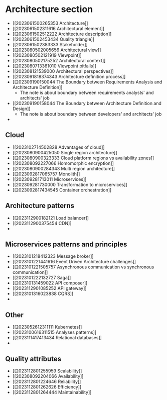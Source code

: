 # Architecture section

- [[2023061500265353 Architecture]]
- [[2023061502311616 Architectural element]]
- [[2023061502512222 Architecture description]]
- [[2023061502453434 Quality triangle]]
- [[2023061502383333 Stakeholder]]
- [[2023080502005656 Architectural view]]
- [[2023080502121919 Viewpoint]]
- [[2023080502175252 Architectural context]]
- [[2023080713361010 Viewpoint pitfalls]]
- [[202308121539000 Architectural perspectives]]
- [[2023091818374343 Architecture definition process]]
- [[202309190150044 The Boundary between Requirements Analysis and Architecture Definition]]
	- The note is about boundary between requirements analysts' and architects' job
- [[202309190158044 The Boundary between Architecture Definition and Design]]
	- The note is about boundary between developers' and architects' job
- 
## Cloud
- [[2023102714502828 Advantages of cloud]]
- [[2023080900425050 Single region architecture]]
- [[2023080900323333 Cloud platform regions vs availability zones]]
- [[202308092227066 Homomorphic encryption]]
- [[2023080900284343 Multi region architecture]]
- [[2023092817065757 Monolith]]
- [[202309281713011 Microservices]]
- [[202309281730000 Transformation to microservices]]
- [[2023092817434545 Container orchestration]]

## Architecture patterns
- [[2023112900182121 Load balancer]]
- [[2023112900375454 CDN]]
- 

## Microservices patterns and principles
- [[2023101218412323 Message broker]]
- [[2023101221441616  Event Driven Architecture challenges]]
- [[2023101221505757 Asynchronous communication vs synchronous communication]]
- [[2023101222132727 Saga]]
- [[202310131459022 API composer]]
- [[2023112901085252 API gateway]]
- [[2023101316023838 CQRS]]
- 
## Other
- [[2023052612311111 Kubernetes]]
- [[2023100616311515 Analyses patterns]]
- [[2023111417413434 Relational databases]]
- 
##  Quality attributes
- [[2023112801255959 Scalability]]
- [[202308092204066 Availability]]
- [[2023112801224646 Reliability]]
- [[2023112801262626 Efficiency]]
- [[2023112801264444 Maintainability]]

